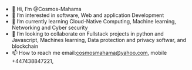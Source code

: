 - 👋 Hi, I’m @Cosmos-Mahama
- 👀 I’m interested in software, Web and application Development 
- 🌱 I’m currently learning Cloud-Native Computing, Machine learning, Networking and Cyber security 
- 💞️ I’m looking to collaborate on Fullstack projects in python and Javascript, Machines learning, Data protection and privacy softwar, and blockchain 
- 📫 How to reach me email:cosmosmahama@yahoo.com, mobile +447438847221,

<!---
Cosmos-Mahama/Cosmos-Mahama is a ✨ special ✨ repository because its `README.md` (this file) appears on your GitHub profile.
You can click the Preview link to take a look at your changes.
--->
